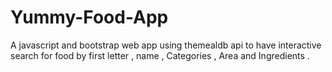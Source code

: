 # Yummy-Food-App
A javascript and bootstrap web app using themealdb api to have interactive search for food by first letter , name , Categories , Area and Ingredients .
